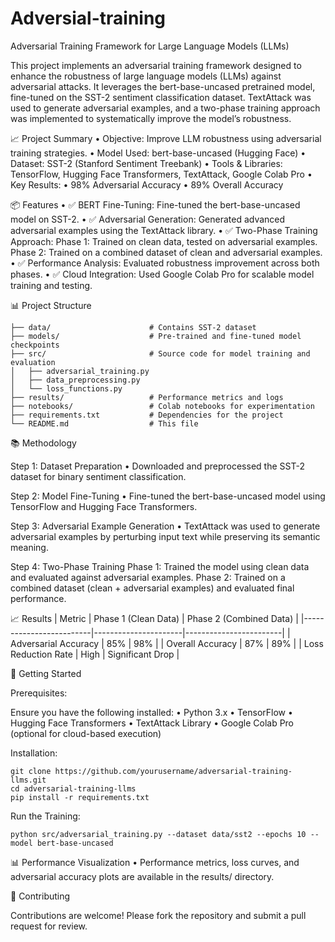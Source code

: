# Adversial-training

Adversarial Training Framework for Large Language Models (LLMs)

This project implements an adversarial training framework designed to enhance the robustness of large language models (LLMs) against adversarial attacks. It leverages the bert-base-uncased pretrained model, fine-tuned on the SST-2 sentiment classification dataset. TextAttack was used to generate adversarial examples, and a two-phase training approach was implemented to systematically improve the model’s robustness.

📈 Project Summary
	•	Objective: Improve LLM robustness using adversarial training strategies.
	•	Model Used: bert-base-uncased (Hugging Face)
	•	Dataset: SST-2 (Stanford Sentiment Treebank)
	•	Tools & Libraries: TensorFlow, Hugging Face Transformers, TextAttack, Google Colab Pro
	•	Key Results:
	•	98% Adversarial Accuracy
	•	89% Overall Accuracy

 📦 Features
	•	✅ BERT Fine-Tuning: Fine-tuned the bert-base-uncased model on SST-2.
	•	✅ Adversarial Generation: Generated advanced adversarial examples using the TextAttack library.
	•	✅ Two-Phase Training Approach:
	    	Phase 1: Trained on clean data, tested on adversarial examples.
	      Phase 2: Trained on a combined dataset of clean and adversarial examples.
	•	✅ Performance Analysis: Evaluated robustness improvement across both phases.
	•	✅ Cloud Integration: Used Google Colab Pro for scalable model training and testing.
 
 📊 Project Structure
```
├── data/                      # Contains SST-2 dataset
├── models/                    # Pre-trained and fine-tuned model checkpoints
├── src/                       # Source code for model training and evaluation
│   ├── adversarial_training.py
│   ├── data_preprocessing.py
│   └── loss_functions.py
├── results/                   # Performance metrics and logs
├── notebooks/                 # Colab notebooks for experimentation
├── requirements.txt           # Dependencies for the project
└── README.md                  # This file
```
📚 Methodology

Step 1: Dataset Preparation
	•	Downloaded and preprocessed the SST-2 dataset for binary sentiment classification.

Step 2: Model Fine-Tuning
	•	Fine-tuned the bert-base-uncased model using TensorFlow and Hugging Face Transformers.

Step 3: Adversarial Example Generation
	•	TextAttack was used to generate adversarial examples by perturbing input text while preserving its semantic meaning.

Step 4: Two-Phase Training
		Phase 1: Trained the model using clean data and evaluated against adversarial examples.
		Phase 2: Trained on a combined dataset (clean + adversarial examples) and evaluated final performance.

📈 Results
| Metric                  | Phase 1 (Clean Data) | Phase 2 (Combined Data) |
|-------------------------|----------------------|------------------------|
| Adversarial Accuracy    | 85%                 | 98%                   |
| Overall Accuracy        | 87%                 | 89%                   |
| Loss Reduction Rate     | High                | Significant Drop      |

🚀 Getting Started

Prerequisites:

Ensure you have the following installed:
	•	Python 3.x
	•	TensorFlow
	•	Hugging Face Transformers
	•	TextAttack Library
	•	Google Colab Pro (optional for cloud-based execution)

Installation:
```
git clone https://github.com/yourusername/adversarial-training-llms.git
cd adversarial-training-llms
pip install -r requirements.txt
```
Run the Training:
```
python src/adversarial_training.py --dataset data/sst2 --epochs 10 --model bert-base-uncased
```
📊 Performance Visualization
	•	Performance metrics, loss curves, and adversarial accuracy plots are available in the results/ directory.

 🤝 Contributing

Contributions are welcome! Please fork the repository and submit a pull request for review.
